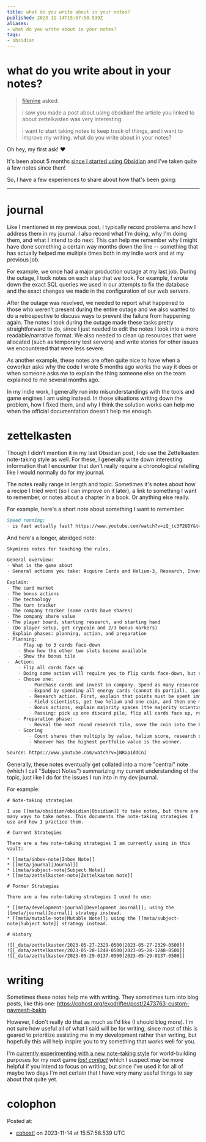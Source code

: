 ```yaml
---
title: what do you write about in your notes?
published: 2023-11-14T15:57:58.539Z
aliases:
- what do you write about in your notes?
tags:
- obsidian
---
```


# what do you write about in your notes?

> [filenine](https://cohost.org/filenine) asked:
>
> i saw you made a post about using obsidian! the article you linked to about zettelkasten was very interesting.
>
> i want to start taking notes to keep track of things, and i want to improve my writing. what do you write about in your notes?

Oh hey, my first ask! ❤️

It's been about 5 months [since I started using Obsidian](https://cohost.org/exodrifter/post/1545768-obsidian-is-awesome) and I've taken quite a few notes since then!

So, I have a few experiences to share about how that's been going:

---

# journal

Like I mentioned in my previous post, I typically record problems and how I address them in my journal. I also record what I'm doing, why I'm doing them, and what I intend to do next. This can help me remember why I might have done something a certain way months down the line -- something that has actually helped me multiple times both in my indie work and at my previous job.

For example, we once had a major production outage at my last job. During the outage, I took notes on each step that we took. For example, I wrote down the exact SQL queries we used in our attempts to fix the database and the exact changes we made in the configuration of our web servers.

After the outage was resolved, we needed to report what happened to those who weren't present during the entire outage and we also wanted to do a retrospective to discuss ways to prevent the failure from happening again. The notes I took during the outage made these tasks pretty straightforward to do, since I just needed to edit the notes I took into a more readable/narrative format. We also needed to clean up resources that were allocated (such as temporary test servers) and write stories for other issues we encountered that were less severe.

As another example, these notes are often quite nice to have when a coworker asks why the code I wrote 5 months ago works the way it does or when someone asks me to explain the thing someone else on the team explained to me several months ago.

In my indie work, I generally run into misunderstandings with the tools and game engines I am using instead. In those situations writing down the problem, how I fixed them, and why I think the solution works can help me when the official documentation doesn't help me enough.

# zettelkasten

Though I didn't mention it in my last Obsidian post, I do use the Zettelkasten note-taking style as well. For these, I generally write down interesting information that I encounter that don't really require a chronological retelling like I would normally do for my journal.

The notes really range in length and topic. Sometimes it's notes about how a recipe I tried went (so I can improve on it later), a link to something I want to remember, or notes about a chapter in a book. Or anything else really.

For example, here's a short note about something I want to remember:
```md
Speed running:
- is fast actually fast? https://www.youtube.com/watch?v=iQ_tc3P2UDY&t=846s
```

And here's a longer, abridged note:
```md
Skymines notes for teaching the rules.

General overview:
- What is the game about
- General actions you take: Acquire Cards and Helium-3, Research, Invest in Companies

Explain:
- The card market
- The bonus actions
- The technology
- The turn tracker
- The company tracker (some cards have shares)
- The company share value
- The player board, starting research, and starting hand
- (Do player setup, get crypcoin and 2/3 bonus markers)
- Explain phases: planning, action, and preparation
- Planning:
	- Play up to 3 cards face-down
	- Show how the other two slots become available
	- Show the bonus tile
-  Action:
	- Flip all cards face up
	- Doing some action will require you to flip cards face-down, but some actions will only count cards that are face-up. So you will want to think about the order of the actions you want to take.
	- Choose one:
		- Purchase cards and invest in company. Spend as many resource cards of one type as you'd like (can do partial), optionally buy one card, then spend the rest on any company tracks (you can split). Explain the company bonuses, how you count how much stock you have, and passive benefits don't stack
		- Expand by spending all energy cards (cannot do partial), spend energy to cross lines or encroach on existing outposts, get benefits of spaces, then lay down the outposts. Explain the share price spots that cannot be covered.
		- Research action. First, explain that points must be spent immediately and that points gotten at the same time through expansion are considered to be received simultaneously. You get Crypcoin for the left-most spaces. Show where the tiles go, A cannot go in A spaces. Any points you can't or don't want to spend can be converted to crypcoin. Three steps for the action: You can spend two coins to flip a tile face-down so that it has no requirements or rewards. Move the upload marker. Get two tech points. Get rewards of the tile you stop at. The scientist you're using does not count for the tile requirement. The round marker technologies cost money and give additional victory points at the end of the game.
		- Field scientists, get two helium and one coin, and then one more for every two helium buildings for that company. The freelancer gives two helium and one more for every other field scientist.
		- Bonus actions, explain majority spaces (the majority scientist tile counts both research and field scientists), then the ones you pay money for, then the ones that get you bonus tiles. Explain how the bonus +1 resource tile works
		- Passing: pick up one discard pile, flip all cards face up, rearrange them, then move each card into the corresponding discard pile.
	- Preparation phase:
		- Reveal the next round research tile, move the coin into the bonus spot, return bonus tile and redistribute them as necessary, collect bonus markers, refresh card market.
	- Scoring
		- Count shares then multiply by value, helium score, research score (don't forget bonus points from research tiles).
		- Whoever has the highest portfolio value is the winner.

Source: https://www.youtube.com/watch?v=jNRGp1ddCnI
```

Generally, these notes eventually get collated into a more "central" note (which I call "Subject Notes") summarizing my current understanding of the topic, just like I do for the issues I run into in my dev journal.

For example:
```
# Note-taking strategies

I use [[meta/obsidian/obsidian|Obsidian]] to take notes, but there are many ways to take notes. This documents the note-taking strategies I use and how I practice them.

# Current Strategies

There are a few note-taking strategies I am currently using in this vault:

* [[meta/inbox-note|Inbox Note]]
* [[meta/journal|Journal]]
* [[meta/subject-note|Subject Note]]
* [[meta/zettelkasten-note|Zettelkasten Note]]

# Former Strategies

There are a few note-taking strategies I used to use:

* [[meta/development-journal|Development Journal]]; using the [[meta/journal|Journal]] strategy instead.
* [[meta/mutable-note|Mutable Note]]; using the [[meta/subject-note|Subject Note]] strategy instead.

# History

![[_data/zettelkasten/2023-05-27-2329-0500|2023-05-27-2329-0500]]
![[_data/zettelkasten/2023-05-28-1248-0500|2023-05-28-1248-0500]]
![[_data/zettelkasten/2023-05-29-0137-0500|2023-05-29-0137-0500]]
```

# writing

Sometimes these notes help me with writing. They sometimes turn into blog posts, like this one: https://cohost.org/exodrifter/post/2473763-custom-navmesh-bakin

However, I don't really do that as much as I'd like (I should blog more). I'm not sure how useful all of what I said will be for writing, since most of this is geared to prioritize assisting me in my development rather than writing, but hopefully this will help inspire you to try something that works well for you.

I'm [currently experimenting with a new note-taking style](20231126.md) for world-building purposes for my next game _[lost contact](../press-kits/no-signal.md)_ which I suspect may be more helpful if you intend to focus on writing, but since I've used it for all of maybe two days I'm not certain that I have very many useful things to say about that quite yet.

# colophon

Posted at:
- [cohost!](https://cohost.org/exodrifter/post/3525337-oh-hey-my-first-ask) on 2023-11-14 at 15:57:58.539 UTC

